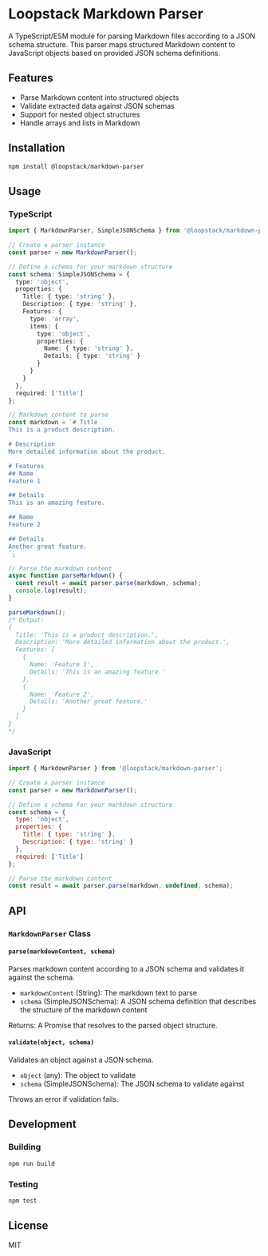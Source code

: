 # Loopstack Markdown Parser

A TypeScript/ESM module for parsing Markdown files according to a JSON schema structure. This parser maps structured Markdown content to JavaScript objects based on provided JSON schema definitions.

## Features

- Parse Markdown content into structured objects
- Validate extracted data against JSON schemas
- Support for nested object structures
- Handle arrays and lists in Markdown

## Installation

```bash
npm install @loopstack/markdown-parser
```

## Usage

### TypeScript

```typescript
import { MarkdownParser, SimpleJSONSchema } from '@loopstack/markdown-parser';

// Create a parser instance
const parser = new MarkdownParser();

// Define a schema for your markdown structure
const schema: SimpleJSONSchema = {
  type: 'object',
  properties: {
    Title: { type: 'string' },
    Description: { type: 'string' },
    Features: {
      type: 'array',
      items: {
        type: 'object',
        properties: {
          Name: { type: 'string' },
          Details: { type: 'string' }
        }
      }
    }
  },
  required: ['Title']
};

// Markdown content to parse
const markdown = `# Title
This is a product description.

# Description
More detailed information about the product.

# Features
## Name
Feature 1

## Details
This is an amazing feature.

## Name
Feature 2

## Details
Another great feature.
`;

// Parse the markdown content
async function parseMarkdown() {
  const result = await parser.parse(markdown, schema);
  console.log(result);
}

parseMarkdown();
/* Output:
{
  Title: 'This is a product description.',
  Description: 'More detailed information about the product.',
  Features: [
    {
      Name: 'Feature 1',
      Details: 'This is an amazing feature.'
    },
    {
      Name: 'Feature 2',
      Details: 'Another great feature.'
    }
  ]
}
*/
```

### JavaScript

```javascript
import { MarkdownParser } from '@loopstack/markdown-parser';

// Create a parser instance
const parser = new MarkdownParser();

// Define a schema for your markdown structure
const schema = {
  type: 'object',
  properties: {
    Title: { type: 'string' },
    Description: { type: 'string' }
  },
  required: ['Title']
};

// Parse the markdown content
const result = await parser.parse(markdown, undefined, schema);
```

## API

### `MarkdownParser` Class

#### `parse(markdownContent, schema)`

Parses markdown content according to a JSON schema and validates it against the schema.

- `markdownContent` (String): The markdown text to parse
- `schema` (SimpleJSONSchema): A JSON schema definition that describes the structure of the markdown content

Returns: A Promise that resolves to the parsed object structure.

#### `validate(object, schema)`

Validates an object against a JSON schema.

- `object` (any): The object to validate
- `schema` (SimpleJSONSchema): The JSON schema to validate against

Throws an error if validation fails.

## Development

### Building

```bash
npm run build
```

### Testing

```bash
npm test
```

## License

MIT